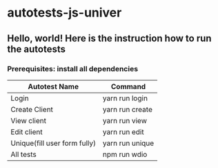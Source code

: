 # autotests-js-univer

## Hello, world! Here is the instruction how to run the autotests

### Prerequisites: install all dependencies

Autotest Name | Command
------------- | -------------
Login  | yarn run login
Create Client  | yarn run create
View client | yarn run view
Edit client | yarn run edit
Unique(fill user form fully) | yarn run unique
All tests | npm run wdio
